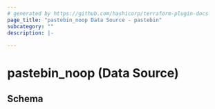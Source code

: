 ```yaml
---
# generated by https://github.com/hashicorp/terraform-plugin-docs
page_title: "pastebin_noop Data Source - pastebin"
subcategory: ""
description: |-
  
---
```


# pastebin_noop (Data Source)





<!-- schema generated by tfplugindocs -->
## Schema
